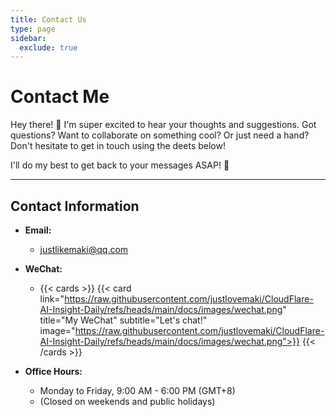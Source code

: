 ```yaml
---
title: Contact Us
type: page
sidebar:
  exclude: true
---
```

# Contact Me

Hey there! 👋 I'm super excited to hear your thoughts and suggestions. Got questions? Want to collaborate on something cool? Or just need a hand? Don't hesitate to get in touch using the deets below!

I'll do my best to get back to your messages ASAP! 🚀

---

## **Contact Information**

*   **Email:**
    *   [justlikemaki@qq.com](mailto:justlikemaki@qq.com)

*   **WeChat:**
    *   {{< cards >}}
        {{< card link="https://raw.githubusercontent.com/justlovemaki/CloudFlare-AI-Insight-Daily/refs/heads/main/docs/images/wechat.png" title="My WeChat" subtitle="Let's chat!" image="https://raw.githubusercontent.com/justlovemaki/CloudFlare-AI-Insight-Daily/refs/heads/main/docs/images/wechat.png">}}
        {{< /cards >}}

*   **Office Hours:**
    *   Monday to Friday, 9:00 AM - 6:00 PM (GMT+8)
    *   (Closed on weekends and public holidays)